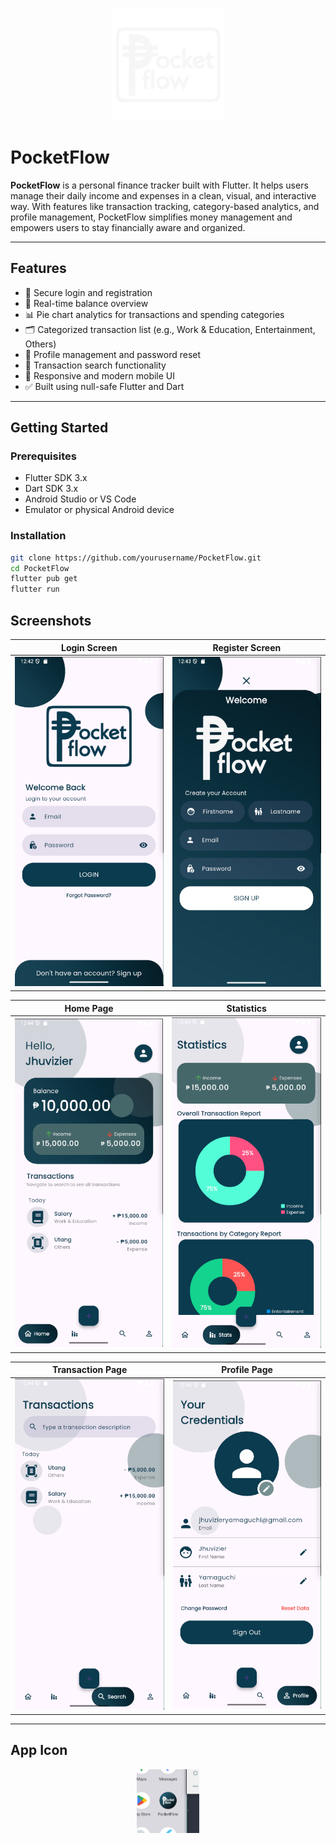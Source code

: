 <p align="center">
  <img src="assets/images/boxlogowhitebold.png" alt="PocketFlow Logo" width="180"/>
</p>

# PocketFlow

**PocketFlow** is a personal finance tracker built with Flutter. It helps users manage their daily income and expenses in a clean, visual, and interactive way. With features like transaction tracking, category-based analytics, and profile management, PocketFlow simplifies money management and empowers users to stay financially aware and organized.

---

## Features

- 🔐 Secure login and registration
- 🏦 Real-time balance overview
- 📊 Pie chart analytics for transactions and spending categories
- 🗂️ Categorized transaction list (e.g., Work & Education, Entertainment, Others)
- 👤 Profile management and password reset
- 🔎 Transaction search functionality
- 📱 Responsive and modern mobile UI
- ✅ Built using null-safe Flutter and Dart

---

## Getting Started

### Prerequisites

- Flutter SDK 3.x
- Dart SDK 3.x
- Android Studio or VS Code
- Emulator or physical Android device

### Installation

```bash
git clone https://github.com/yourusername/PocketFlow.git
cd PocketFlow
flutter pub get
flutter run

```

## Screenshots

| Login Screen | Register Screen |
|--------------|-----------------|
| <img src="assets/readme/login.png" width="250"/> | <img src="assets/readme/register.png" width="250"/> |

| Home Page | Statistics |
|-----------|------------|
| <img src="assets/readme/home.png" width="250"/> | <img src="assets/readme/analytics.png" width="250"/> |

| Transaction Page | Profile Page |
|-------------|--------------|
| <img src="assets/readme/search.png" width="250"/> | <img src="assets/readme/profile.png" width="250"/> |

---

## App Icon
<p align="center">
  <img src="assets/readme/screen_logo.png" width="100"/>
</p>

